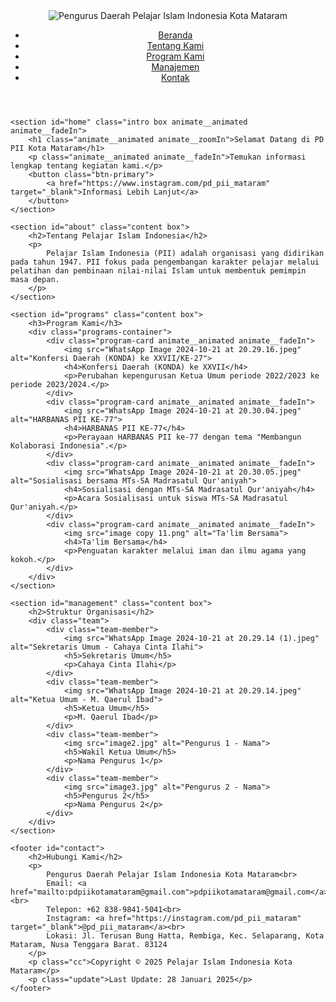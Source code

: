 <!DOCTYPE html>
<html lang="id">
<head>
    <meta charset="UTF-8">
    <meta name="viewport" content="width=device-width, initial-scale=1.0">
    <title>Pelajar Islam Indonesia Kota Mataram</title>
    <link rel="stylesheet" href="style.css">
    <link rel="stylesheet" href="https://cdnjs.cloudflare.com/ajax/libs/animate.css/4.1.1/animate.min.css"/>
</head>

<body>
    <header>
        <div class="logo">
            <img src="IMG_9420.PNG" alt="Pengurus Daerah Pelajar Islam Indonesia Kota Mataram">
        </div>
        <nav>
            <ul>
                <li><a href="#home">Beranda</a></li>
                <li><a href="#about">Tentang Kami</a></li>
                <li><a href="#programs">Program Kami</a></li>
                <li><a href="#management">Manajemen</a></li>
                <li><a href="#contact">Kontak</a></li>
            </ul>
        </nav>
    </header>

    <section id="home" class="intro box animate__animated animate__fadeIn">
        <h1 class="animate__animated animate__zoomIn">Selamat Datang di PD PII Kota Mataram</h1>
        <p class="animate__animated animate__fadeIn">Temukan informasi lengkap tentang kegiatan kami.</p>
        <button class="btn-primary">
            <a href="https://www.instagram.com/pd_pii_mataram" target="_blank">Informasi Lebih Lanjut</a>
        </button>
    </section>

    <section id="about" class="content box">
        <h2>Tentang Pelajar Islam Indonesia</h2>
        <p>
            Pelajar Islam Indonesia (PII) adalah organisasi yang didirikan pada tahun 1947. PII fokus pada pengembangan karakter pelajar melalui pelatihan dan pembinaan nilai-nilai Islam untuk membentuk pemimpin masa depan.
        </p>
    </section>

    <section id="programs" class="content box">
        <h3>Program Kami</h3>
        <div class="programs-container">
            <div class="program-card animate__animated animate__fadeIn">
                <img src="WhatsApp Image 2024-10-21 at 20.29.16.jpeg" alt="Konfersi Daerah (KONDA) ke XXVII/KE-27">
                <h4>Konfersi Daerah (KONDA) ke XXVII</h4>
                <p>Perubahan kepengurusan Ketua Umum periode 2022/2023 ke periode 2023/2024.</p>
            </div>
            <div class="program-card animate__animated animate__fadeIn">
                <img src="WhatsApp Image 2024-10-21 at 20.30.04.jpeg" alt="HARBANAS PII KE-77">
                <h4>HARBANAS PII KE-77</h4>
                <p>Perayaan HARBANAS PII ke-77 dengan tema "Membangun Kolaborasi Indonesia".</p>
            </div>
            <div class="program-card animate__animated animate__fadeIn">
                <img src="WhatsApp Image 2024-10-21 at 20.30.05.jpeg" alt="Sosialisasi bersama MTs-SA Madrasatul Qur'aniyah">
                <h4>Sosialisasi dengan MTs-SA Madrasatul Qur'aniyah</h4>
                <p>Acara Sosialisasi untuk siswa MTs-SA Madrasatul Qur'aniyah.</p>
            </div>
            <div class="program-card animate__animated animate__fadeIn">
                <img src="image copy 11.png" alt="Ta'lim Bersama">
                <h4>Ta'lim Bersama</h4>
                <p>Penguatan karakter melalui iman dan ilmu agama yang kokoh.</p>
            </div>
        </div>
    </section>

    <section id="management" class="content box">
        <h2>Struktur Organisasi</h2>
        <div class="team">
            <div class="team-member">
                <img src="WhatsApp Image 2024-10-21 at 20.29.14 (1).jpeg" alt="Sekretaris Umum - Cahaya Cinta Ilahi">
                <h5>Sekretaris Umum</h5>
                <p>Cahaya Cinta Ilahi</p>
            </div>
            <div class="team-member">
                <img src="WhatsApp Image 2024-10-21 at 20.29.14.jpeg" alt="Ketua Umum - M. Qaerul Ibad">
                <h5>Ketua Umum</h5>
                <p>M. Qaerul Ibad</p>
            </div>
            <div class="team-member">
                <img src="image2.jpg" alt="Pengurus 1 - Nama">
                <h5>Wakil Ketua Umum</h5>
                <p>Nama Pengurus 1</p>
            </div>
            <div class="team-member">
                <img src="image3.jpg" alt="Pengurus 2 - Nama">
                <h5>Pengurus 2</h5>
                <p>Nama Pengurus 2</p>
            </div>
        </div>
    </section>

    <footer id="contact">
        <h2>Hubungi Kami</h2>
        <p>
            Pengurus Daerah Pelajar Islam Indonesia Kota Mataram<br>
            Email: <a href="mailto:pdpiikotamataram@gmail.com">pdpiikotamataram@gmail.com</a><br>
            Telepon: +62 838-9841-5041<br>
            Instagram: <a href="https://instagram.com/pd_pii_mataram" target="_blank">@pd_pii_mataram</a><br>
            Lokasi: Jl. Terusan Bung Hatta, Rembiga, Kec. Selaparang, Kota Mataram, Nusa Tenggara Barat. 83124
        </p>
        <p class="cc">Copyright © 2025 Pelajar Islam Indonesia Kota Mataram</p>
        <p class="update">Last Update: 28 Januari 2025</p>
    </footer>
</body>
</html>
